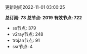 更新时间2022-11-01 03:00:25

**总订阅: 73**
**总节点: 2019**
**有效节点: 722**
- ss节点: 379
- v2ray节点: 248
- trojan节点: 91
- ssr节点: 4
